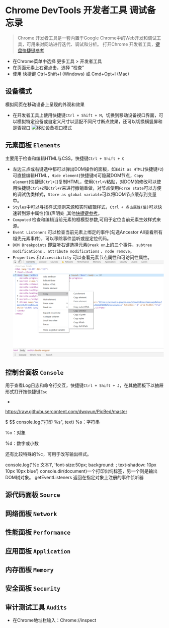 # Chrome DevTools 开发者工具 调试备忘录

> Chrome 开发者工具是一套内置于Google Chrome中的Web开发和调试工具，可用来对网站进行迭代、调试和分析。
> 打开Chrome 开发者工具，[键盘快捷键参考](https://developers.google.com/web/tools/chrome-devtools/shortcuts)

- 在Chrome菜单中选择 更多工具 > 开发者工具
- 在页面元素上右键点击，选择 “检查”
- 使用 快捷键 Ctrl+Shift+I (Windows) 或 Cmd+Opt+I (Mac)

## 设备模式

  模拟网页在移动设备上呈现的外观和效果

- 在开发者工具上使用快捷键`Ctrl + Shift + M`，切换到移动设备视口界面，可以模拟特定设备或自定义尺寸以适配不同尺寸断点效果，还可以切换横竖屏和是否视口
  ![移动设备视口模式](https://developers.google.com/web/tools/chrome-devtools/device-mode/imgs/device-list.png)

## 元素面板 `Elements`

  主要用于检查和编辑HTML与CSS，快捷键`Ctrl + Shift + C`

- 左边三点或右键选中都可以弹出DOM操作的面板，如`Edit as HTML`(快捷键`F2`)可直接编辑HTML，`Hide element`(快捷键`H`)可隐藏DOM节点，`Copy element`(快捷键`Ctrl+C`)复制HTML，使用`Ctrl+V`粘贴，对DOM的修改可以使用快捷键`Ctrl+Z`和`Ctrl+Y`来进行撤销重做，对节点使用`Force state`可以方便的调试伪类样式，`Store as global variable`可以将DOM节点缓存到变量中。
- `Styles`中可以寻找样式规则来源和实时编辑样式，`Ctrl + 点击属性(值)`可以快速转到源中属性(值)声明处 ,其他[快捷键参考](https://developers.google.com/web/tools/chrome-devtools/shortcuts)。
- `Computed` 检查和编辑当前元素的框模型参数,可用于定位当前元素生效样式来源。
- `Event Listeners` 可以检查当前元素上绑定的事件(勾选Ancestor All查看所有祖先元素事件)，可以移除事件监听或是定位代码。
- `DOM Breakpoints` 即监听右键选择元素`Break on`上的三个事件，`subtree modifications` 、`attribute modifications` 、`node remove`。
- `Properties` 和 `Accessibility` 可以查看元素节点属性和可访问性属性。
![Elements检查元素操作](https://raw.githubusercontent.com/dwqyun/PicBed/master/img/screenshoot20200513203052.png)

## 控制台面板 `Console`

用于查看Log日志和命令行交互，快捷键`Ctrl + Shift + J`，在其他面板下以抽屉形式打开按快捷键`Esc`

-

<https://raw.githubusercontent.com/dwqyun/PicBed/master>

$ $$
console.log("打印 %s", text)
%s：字符串

%o：对象

%d：数字或小数

还有比较特殊的%c，可用于改写输出样式。

console.log('%c 文本1', 'font-size:50px; background: ; text-shadow: 10px 10px 10px blue')
console.dir(document)一个打印出纯标签，另一个则是输出DOM树对象。
getEventListeners 返回在指定对象上注册的事件侦听器

## 源代码面板 `Source`

## 网络面板 `Network`

## 性能面板 `Performance`

## 应用面板 `Application`

## 内存面板 `Memory`

## 安全面板 `Security`

## 审计测试工具 `Audits`

- 在Chrome地址栏输入：Chrome://inspect
